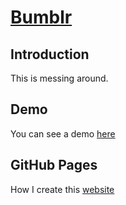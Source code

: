 # [Bumblr](#)


## Introduction

This is messing around.

## Demo

You can see a demo [here](#bumblr)

## GitHub Pages

How I create this [website](http://umeboshi2.github.io/#pages/github-pages)

